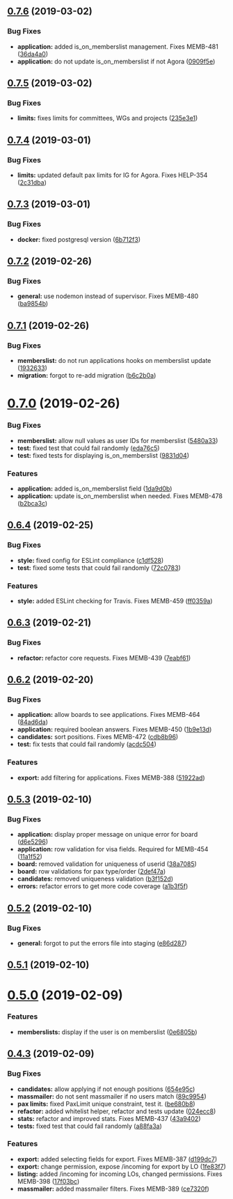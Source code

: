 ## [0.7.6](https://github.com/AEGEE/oms-statutory/compare/0.7.5...0.7.6) (2019-03-02)


### Bug Fixes

* **application:** added is_on_memberslist management. Fixes MEMB-481 ([36da4a0](https://github.com/AEGEE/oms-statutory/commit/36da4a0))
* **application:** do not update is_on_memberslist if not Agora ([0909f5e](https://github.com/AEGEE/oms-statutory/commit/0909f5e))



## [0.7.5](https://github.com/AEGEE/oms-statutory/compare/0.7.4...0.7.5) (2019-03-02)


### Bug Fixes

* **limits:** fixes limits for committees, WGs and projects ([235e3e1](https://github.com/AEGEE/oms-statutory/commit/235e3e1))



## [0.7.4](https://github.com/AEGEE/oms-statutory/compare/0.7.3...0.7.4) (2019-03-01)


### Bug Fixes

* **limits:** updated default pax limits for IG for Agora. Fixes HELP-354 ([2c31dba](https://github.com/AEGEE/oms-statutory/commit/2c31dba))



## [0.7.3](https://github.com/AEGEE/oms-statutory/compare/0.7.2...0.7.3) (2019-03-01)


### Bug Fixes

* **docker:** fixed postgresql version ([6b712f3](https://github.com/AEGEE/oms-statutory/commit/6b712f3))



## [0.7.2](https://github.com/AEGEE/oms-statutory/compare/0.7.1...0.7.2) (2019-02-26)


### Bug Fixes

* **general:** use nodemon instead of supervisor. Fixes MEMB-480 ([ba9854b](https://github.com/AEGEE/oms-statutory/commit/ba9854b))



## [0.7.1](https://github.com/AEGEE/oms-statutory/compare/0.7.0...0.7.1) (2019-02-26)


### Bug Fixes

* **memberslist:** do not run applications hooks on memberslist update ([1932633](https://github.com/AEGEE/oms-statutory/commit/1932633))
* **migration:** forgot to re-add migration ([b6c2b0a](https://github.com/AEGEE/oms-statutory/commit/b6c2b0a))



# [0.7.0](https://github.com/AEGEE/oms-statutory/compare/0.6.4...0.7.0) (2019-02-26)


### Bug Fixes

* **memberslist:** allow null values as user IDs for memberslist ([5480a33](https://github.com/AEGEE/oms-statutory/commit/5480a33))
* **test:** fixed test that could fail randomly ([eda76c5](https://github.com/AEGEE/oms-statutory/commit/eda76c5))
* **test:** fixed tests for displaying is_on_memberslist ([9831d04](https://github.com/AEGEE/oms-statutory/commit/9831d04))


### Features

* **application:** added is_on_memberslist field ([1da9d0b](https://github.com/AEGEE/oms-statutory/commit/1da9d0b))
* **application:** update is_on_memberslist when needed. Fixes MEMB-478 ([b2bca3c](https://github.com/AEGEE/oms-statutory/commit/b2bca3c))



## [0.6.4](https://github.com/AEGEE/oms-statutory/compare/0.6.3...0.6.4) (2019-02-25)


### Bug Fixes

* **style:** fixed config for ESLint compliance ([c1df528](https://github.com/AEGEE/oms-statutory/commit/c1df528))
* **test:** fixed some tests that could fail randomly ([72c0783](https://github.com/AEGEE/oms-statutory/commit/72c0783))


### Features

* **style:** added ESLint checking for Travis. Fixes MEMB-459 ([ff0359a](https://github.com/AEGEE/oms-statutory/commit/ff0359a))



## [0.6.3](https://github.com/AEGEE/oms-statutory/compare/0.6.2...0.6.3) (2019-02-21)


### Bug Fixes

* **refactor:** refactor core requests. Fixes MEMB-439 ([7eabf61](https://github.com/AEGEE/oms-statutory/commit/7eabf61))



## [0.6.2](https://github.com/AEGEE/oms-statutory/compare/0.5.3...0.6.2) (2019-02-20)


### Bug Fixes

* **application:** allow boards to see applications. Fixes MEMB-464 ([84ad6da](https://github.com/AEGEE/oms-statutory/commit/84ad6da))
* **application:** required boolean answers. Fixes MEMB-450 ([1b9e13d](https://github.com/AEGEE/oms-statutory/commit/1b9e13d))
* **candidates:** sort positions. Fixes MEMB-472 ([cdb8b96](https://github.com/AEGEE/oms-statutory/commit/cdb8b96))
* **test:** fix tests that could fail randomly ([acdc504](https://github.com/AEGEE/oms-statutory/commit/acdc504))


### Features

* **export:** add filtering for applications. Fixes MEMB-388 ([51922ad](https://github.com/AEGEE/oms-statutory/commit/51922ad))



## [0.5.3](https://github.com/AEGEE/oms-statutory/compare/0.5.2...0.5.3) (2019-02-10)


### Bug Fixes

* **application:** display proper message on unique error for board ([d6e5296](https://github.com/AEGEE/oms-statutory/commit/d6e5296))
* **application:** row validation for visa fields. Required for MEMB-454 ([11a1f52](https://github.com/AEGEE/oms-statutory/commit/11a1f52))
* **board:** removed validation for uniqueness of userid ([38a7085](https://github.com/AEGEE/oms-statutory/commit/38a7085))
* **board:** row validations for pax type/order ([2def47a](https://github.com/AEGEE/oms-statutory/commit/2def47a))
* **candidates:** removed uniqueness validation ([b3f152d](https://github.com/AEGEE/oms-statutory/commit/b3f152d))
* **errors:** refactor errors to get more code coverage ([a1b3f5f](https://github.com/AEGEE/oms-statutory/commit/a1b3f5f))



## [0.5.2](https://github.com/AEGEE/oms-statutory/compare/0.5.1...0.5.2) (2019-02-10)


### Bug Fixes

* **general:** forgot to put the errors file into staging ([e86d287](https://github.com/AEGEE/oms-statutory/commit/e86d287))



## [0.5.1](https://github.com/AEGEE/oms-statutory/compare/0.5.0...0.5.1) (2019-02-10)



# [0.5.0](https://github.com/AEGEE/oms-statutory/compare/0.4.3...0.5.0) (2019-02-09)


### Features

* **memberslists:** display if the user is on memberslist ([0e6805b](https://github.com/AEGEE/oms-statutory/commit/0e6805b))



## [0.4.3](https://github.com/AEGEE/oms-statutory/compare/be680b8...0.4.3) (2019-02-09)


### Bug Fixes

* **candidates:** allow applying if not enough positions ([654e95c](https://github.com/AEGEE/oms-statutory/commit/654e95c))
* **massmailer:** do not sent massmailer if no users match ([89c9954](https://github.com/AEGEE/oms-statutory/commit/89c9954))
* **pax limits:** fixed PaxLimit unique constraint, test it. ([be680b8](https://github.com/AEGEE/oms-statutory/commit/be680b8))
* **refactor:** added whitelist helper, refactor and tests update ([024ecc8](https://github.com/AEGEE/oms-statutory/commit/024ecc8))
* **stats:** refactor and improved stats. Fixes MEMB-437 ([43a9402](https://github.com/AEGEE/oms-statutory/commit/43a9402))
* **tests:** fixed test that could fail randomly ([a88fa3a](https://github.com/AEGEE/oms-statutory/commit/a88fa3a))


### Features

* **export:** added selecting fields for export. Fixes MEMB-387 ([d199dc7](https://github.com/AEGEE/oms-statutory/commit/d199dc7))
* **export:** change permission, expose /incoming for export by LO ([1fe83f7](https://github.com/AEGEE/oms-statutory/commit/1fe83f7))
* **listing:** added /incoming for incoming LOs, changed permissions. Fixes MEMB-398 ([17f03bc](https://github.com/AEGEE/oms-statutory/commit/17f03bc))
* **massmailer:** added massmailer filters. Fixes MEMB-389 ([ce7320f](https://github.com/AEGEE/oms-statutory/commit/ce7320f))



